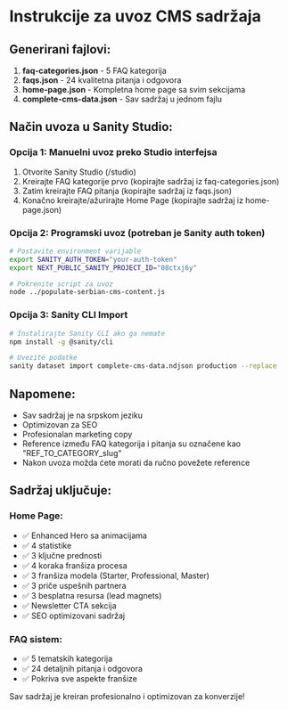 # Instrukcije za uvoz CMS sadržaja

## Generirani fajlovi:

1. **faq-categories.json** - 5 FAQ kategorija
2. **faqs.json** - 24 kvalitetna pitanja i odgovora
3. **home-page.json** - Kompletna home page sa svim sekcijama
4. **complete-cms-data.json** - Sav sadržaj u jednom fajlu

## Način uvoza u Sanity Studio:

### Opcija 1: Manuelni uvoz preko Studio interfejsa
1. Otvorite Sanity Studio (/studio)
2. Kreirajte FAQ kategorije prvo (kopirajte sadržaj iz faq-categories.json)
3. Zatim kreirajte FAQ pitanja (kopirajte sadržaj iz faqs.json)
4. Konačno kreirajte/ažurirajte Home Page (kopirajte sadržaj iz home-page.json)

### Opcija 2: Programski uvoz (potreban je Sanity auth token)
```bash
# Postavite environment varijable
export SANITY_AUTH_TOKEN="your-auth-token"
export NEXT_PUBLIC_SANITY_PROJECT_ID="08ctxj6y"

# Pokrenite script za uvoz
node ../populate-serbian-cms-content.js
```

### Opcija 3: Sanity CLI Import
```bash
# Instalirajte Sanity CLI ako ga nemate
npm install -g @sanity/cli

# Uvezite podatke
sanity dataset import complete-cms-data.ndjson production --replace
```

## Napomene:

- Sav sadržaj je na srpskom jeziku
- Optimizovan za SEO
- Profesionalan marketing copy
- Reference između FAQ kategorija i pitanja su označene kao "REF_TO_CATEGORY_slug"
- Nakon uvoza možda ćete morati da ručno povežete reference

## Sadržaj uključuje:

### Home Page:
- ✅ Enhanced Hero sa animacijama
- ✅ 4 statistike
- ✅ 3 ključne prednosti
- ✅ 4 koraka franšiza procesa
- ✅ 3 franšiza modela (Starter, Professional, Master)
- ✅ 3 priče uspešnih partnera
- ✅ 3 besplatna resursa (lead magnets)
- ✅ Newsletter CTA sekcija
- ✅ SEO optimizovani sadržaj

### FAQ sistem:
- ✅ 5 tematskih kategorija
- ✅ 24 detaljnih pitanja i odgovora
- ✅ Pokriva sve aspekte franšize

Sav sadržaj je kreiran profesionalno i optimizovan za konverzije!
